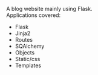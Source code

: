A blog website mainly using Flask. <br>
Applications covered: <br>
- Flask
- Jinja2
- Routes
- SQAlchemy
- Objects
- Static/css
- Templates
